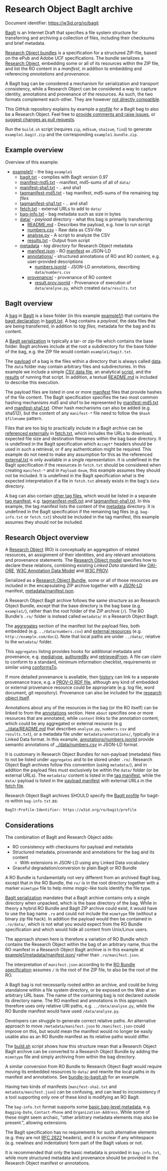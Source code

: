 # Research Object BagIt archive

Document identifier: https://w3id.org/ro/bagit

[BagIt](https://tools.ietf.org/html/draft-kunze-bagit-13) is an Internet Draft
that specifies a file system structure for transferring and archiving a
collection of files, including their checksums and brief metadata.

[Research Object bundles](https://w3id.org/bundle/) is a specification for
a structured ZIP-file, based on the ePub and Adobe UCF specifications.
The bundle serializes a [Research Object](http://www.researchobject.org/),
embedding some or all of its resources within the ZIP file, and
list the RO  content in a _manifest_, in addition to embedding and
referencing _annotations_ and _provenance_.

A BagIt bag can be considered a mechanism for serialization and transport
consistency, while a Research Object can be considered a way to capture
identity, annotations and provenance of the resources. As such, the two
formats complement each-other. They are however
[not directly compatible](#considerations).

This GitHub repository explains by example a
[profile](profile.json) for a BagIt bag to also be
a Research Object. Feel free to
[provide comments and raise issues](https://github.com/ResearchObject/bagit-ro/issues),
or
[suggest changes as pull requests](https://github.com/ResearchObject/bagit-ro/pulls).

Run the `build.sh` script (requires `zip`, `md5sum`, `sha1sum`, `find`) to
generate `example1.bagit.zip` and the corresponding `example1.bundle.zip`.


## Example overview

Overview of this example:

* [example1/](example1/) - the bag `example1`
  * [bagit.txt](example1/bagit.txt) - complies with BagIt version 0.97
  * [manifest-md5.txt](example1/manifest-md5.txt) - manifest, md5-sums of all of `data/`
  * [manifest-sha1.txt](example1/manifest-sha1.txt) - .. and sha1
  * [tagmanifest-md5.txt](example1/tagmanifest-md5.txt) - tag manifest, md5-sums of the remaining _tag files_
  * [tagmanifest-sha1.txt](example1/tagmanifest-sha1.txt) - .. and sha1
  * [fetch.txt](example1/fetch.txt) - external URLs to add to `data/`
  * [bag-info.txt](example1/bag-info.txt) - bag metadata such as size in bytes
  * [data/](example1/data/) - _payload_ directory - what this bag is primarily transferring
    * [README.md](example1/data/README.md) - Describes the payload, e.g. how to run script
    * [numbers.csv](example1/data/numbers.csv) - Raw data as CSV-file
    * [analyse.py](example1/data/analyse.py) - A script to analyze the CSV
    * [results.txt](example1/data/results.txt) - Output from script
  * [metadata](example1/metadata/) - _tag directory_ for Research Object metadata
    * [manifest.json](example1/metadata/manifest.json) - RO [manifest](https://w3id.org/bundle#manifest) as JSON-LD
    * [annotations/](example1/metadata/annotations/) - structured annotations of RO and RO content, e.g. user-provided descriptions
      * [numbers.jsonld](example1/metadata/annotations/numbers.jsonld) - JSON-LD annotations, describing `data/numbers.csv`
    * [provenance/](example1/metadata/provenance/) - provenance of RO content
      * [result.prov.jsonld](example1/metadata/provenance/results.prov.jsonld) - Provenance of execution of `data/analyse.py`, which created `data/results.txt`


## BagIt overview

A [bag](https://tools.ietf.org/html/draft-kunze-bagit-13#section-2)
in [BagIt](https://tools.ietf.org/html/draft-kunze-bagit-13) is a base
folder (in this example [example1/](example1/)) that contains the
[bagit declaration](https://tools.ietf.org/html/draft-kunze-bagit-13#section-2.1.1) in
[bagit.txt](example1/bagit.txt). A bag contains a _payload_, the data files
that are being transferred, in addition to _tag files_, metadata for the bag and
its content.

A [BagIt serialization](https://tools.ietf.org/html/draft-kunze-bagit-13#section-4)
is typically a tar- or zip-file which contains the base folder.
BagIt archives include at the root a subdirectory for the base folder of the
bag, e.g. the ZIP file would contain `example1/bagit.txt`.

The [payload](https://tools.ietf.org/html/draft-kunze-bagit-13#section-2.1.2)
of a bag is the files within a directory that
is always called [data](example1/data/). The `data` folder may
contain arbitrary files and subdirectories. In this example we include a
simple [CSV data file](example1/data/numbers.csv), an
analytical [script](example1/data/analyse.py), and
the [results](example1/data/results.txt) of running that script. In addition,
a textual [README.md](example1/data/README.md) is included to describe this
execution.

The payload files are listed in one or more
[manifest](https://tools.ietf.org/html/draft-kunze-bagit-13#section-2.1.3) files
that provide hashes of the file content. The BagIt specification specifies the
two most common hashing mechanisms _md5_ and _sha1_ to be represented by
[manifest-md5.txt](example1/manifest-md5.txt) and
[manifest-sha1.txt](example1/manifest-sha1.txt). Other hash mechanisms
can also be added (e.g. sha512), but the content of any `manifest-*` file
need to follow the `$hash $filename` pattern.

Files that are too big to practically include in a BagIt archive
can be
[referenced externally](https://tools.ietf.org/html/draft-kunze-bagit-13#section-2.2.3)
in [fetch.txt](example1/fetch.txt), which includes the
URLs to download, expected file size and destination filenames
within the bag base directory.
It is undefined in the BagIt specification which `Accept*` headers should be
used in such a retrieval, or if any authentication might be required. This
example do not need to make any assumption for this as the
referenced [external.txt](https://gist.githubusercontent.com/anonymous/7fe620279ea4988a5a1e/raw/e55d9ea6af35ea67cfaf47b03a2b71f9026325fd/external.txt)
is only available in a single representation. It is undefined in the BagIt
specification if the resources in `fetch.txt` should be considered when
creating `manifest-*` and in `Payload-Oxum`, this
example assumes they should *not* be included. It is undefined in the BagIt
specification what is the expected interpretation if a file in `fetch.txt`
already exists in the bag's `data` directory.

A bag can also contain
[other tag files](https://tools.ietf.org/html/draft-kunze-bagit-13#section-2.2.4),
which would be listed in a separate
[tag manifest](https://tools.ietf.org/html/draft-kunze-bagit-13#section-2.2.1),
e.g. [tagmanifest-md5.txt](example1/tagmanifest-md5.txt) and
[tagmanifest-sha1.txt](example1/tagmanifest-sha1.txt). In this example, the tag manifest
lists the content of the [metadata](example1/metadata/) directory.
It is undefined in the BagIt specification if the remaining tag files
(e.g. `bag-info.txt` or `fetch.txt`) should be included in the tag manifest,
this example assumes they should *not* be included.

## Research Object overview

A [Research Object](http://www.researchobject.org/) (RO) is conceptually an
aggregation of related resources, an assignment of their identities, and
any relevant annotations and provenance statements. The
[Research Object model](https://w3id.orgmetadata/) specifies how to
declare these relations, combining existing _Linked Data_ standard like
[OAI-ORE](http://www.openarchives.org/ore/1.0/toc),
[W3C Annotation Data Model](http://www.w3.org/TR/annotation-model/)
and [W3C PROV](http://www.w3.org/TR/prov-o/).

Serialized as a
[Research Object Bundle](https://w3id.org/bundle/), some or all of those
resources are included in the encapsulating ZIP archive together
with a [JSON-LD](http://json-ld.org/) manifest,
[metadata/manifest.json](example1/metadata/manifest.json).

A Research Object BagIt archive follows the same structure as an Research Object
Bundle, except that the base directory is the bag base (e.g. `example1/`),
rather than the root folder of the ZIP archive (`/`). The RO Bundle's
`.ro/` folder is instead called `metadata/` in a Research Object BagIt.

The [aggregates](example1/metadata/manifest.json#L10) section of the manifest
list the payload files, both embedded (e.g. `../data/numbers.csv`) and
[external resources](example1/metadata/manifest.json#L9) (e.g. `http://example.com/doc1`).
Note that local paths are under `../data/`, relative to the `metadata/` folder.

This `aggregates` listing provides hooks for additional metadata and
provenance, e.g.
[mediatype](example1/metadata/manifest.json#L13),
[authoredBy](example1/metadata/manifest.json#L22) and
[retrievedFrom](example1/metadata/manifest.json#L31).
A file can claim to conform to a standard,
minimum information checklist, requirements or
similar using [conformsTo](example1/metadata/manifest.json#L30).

If more detailed provenance is available, then
[history](example1/metadata/manifest.json#L17) can link to a
separate provenance trace, e.g. a
[PROV-O RDF file](example1/metadata/provenance/results.prov.jsonld), although any kind of
embedded or external provenance resource could be
appropriate (e.g. log file, word document, git repository). Provenance can
also be included for the [research object itself](example1/metadata/manifest.json#L3).

Annotations about any of the resources in the bag (or the RO itself)
can be linked to from the [annotations](example1/metadata/manifest.json#L49)
section. Here `about` specifies one or more resources that are annotated,
while `content` links to the annotation content, which could be any aggregated
or external resource (e.g [../data/README.md](example1/data/README.md) that
describes `analyse.py`, `numbers.csv` and `results.txt`), or a
metadata file under `metadata/annotations/`, typically in a Linked Data format.
In this example,
[annotations/numbers.jsonld](example1/metadata/annotations/numbers.jsonld)
provide semantic annotations of [../data/numbers.csv](example1/data/numbers.csv)
in JSON-LD format.

It is customary in Research Object Bundles for non-payload (metadata)
files to not be listed under `aggregates` and to be stored under `.ro/`.
Research Object BagIt archives follow this convention (using `metadata/`),
and in addition the payload files
must exclusively be within the `data/` folder (or be external URLs).
The `metadata/` content is listed in the
[tag manifest](example1/tagmanifest-md5.txt), while the
`data/` payload is listed in the [payload manifest](example1/manifest-md5.txt)
with external URLs in the [fetch file](example1/fetch.txt).


Research Object BagIt archives SHOULD specify the [BagIt profile](https://github.com/ruebot/bagit-profiles)
for bagit-ro within `bag-info.txt` as:

```
BagIt-Profile-Identifier: https://w3id.org/ro/bagit/profile
```

## Considerations

The combination of BagIt and Research Object adds:

* RO consistency with checksums for payload and metadata
* Structured metadata, provenande and annotations for the bag and its content
  * With extensions in JSON-LD using any Linked Data vocabulary
* Graceful degradation/conversion to plain BagIt or RO Bundle

A RO Bundle is fundamentally not very different from an archived
BagIt bag, except that in the RO Bundle, the `ro/` is in the root
directory together with a marker `mimetype` file to help _mime magic_-like tools
identify the file type.

[BagIt serialization](https://tools.ietf.org/html/draft-kunze-bagit-13#section-4)
mandates that a BagIt archive contains only a single directory when unpacked,
which is the base directory of the bag. While in theory a hybrid RO Bundle and
BagIt ZIP archive could exist, it would have to use the bag name `.ro` and
could not include the `mimetype` file (without a binary zip file hack).
In addition the payload would then be contained in `.ro/data/`,
which is not what you would expect from the RO Bundle specification
and which would hide all content from Unix/Linux users.

The approach shown here is therefore a variation of RO Bundle which contains the
Research Object within the bag of an arbitrary name, thus the RO manifest in a
Research Object BagIt archive is in this example at
[example1/metadata/manifest.json/](example1/metadata/manifest.json) rather than
`.ro/manifest.json`.

The interpretation of `manifest.json` according to the
[RO Bundle specification](https://w3id.org/bundle/#manifest-json)
assumes `/` is the root of the ZIP file, to also be the root of the RO.

A BagIt bag is not necessarily rooted within an
archive, and could be living standalone within a file system directory,
or be exposed on the Web at an arbitrary URL base. The name of the containing
bag is not declared outside its directory name. The RO manifest and annotations
in this approach therefore uses only relative URI paths, e.g.
`../data/analyse.py`, while the RO Bundle
manifest would have used `/data/analyse.py`.

Developers can struggle to generate correct relative paths. An
alternative approach to move `/metadata/manifest.json` to `/manifest.json`
could improve on this, but would mean the manifest would no longer be
easily usable also as an RO Bundle manifest as its relative paths
would differ.

The [build.sh](build.sh#L22) script shows how this structure mean that a
Research Object BagIt archive can be converted to a Research Object Bundle
by adding the `mimetype` file and simply archiving from within the bag directory.

A similar conversion from RO Bundle to Research Object BagIt would require
moving its embedded resources to `data/` and rewrite the local paths in its
manifest and annotations. See [bundle-to-bagit.sh](bundle-to-bagit.sh) for an example.

Having two kinds of manifests (`manifest-sha1.txt` and `metadata/manifest.json`)
can be confusing, and can lead to inconsistency if a tool supporting only
one of these kind is modifying an RO BagIt.  

The `bag-info.txt` format supports some
[basic bag-level metadata](https://tools.ietf.org/html/draft-kunze-bagit-13#section-2.2.2), e.g.
`Bagging-Date`, `Contact-Phone` and `Organization-Address`. While some of these
might seem archaic, "other arbitrary metadata elements may also be present.",
allowing extensions.

The BagIt specification has no requirements for such alternative elements
(e.g.  they are not [RFC 2822](https://tools.ietf.org/html/rfc2822) headers),
and it is unclear if any whitespace
(e.g. newlines and indentation) form part of the BagIt values or not.

It is recommended that only the basic metadata is provided in `bag-info.txt`,
while more structured metadata and provenance should be
provided in the Research Object manifest or annotations.
